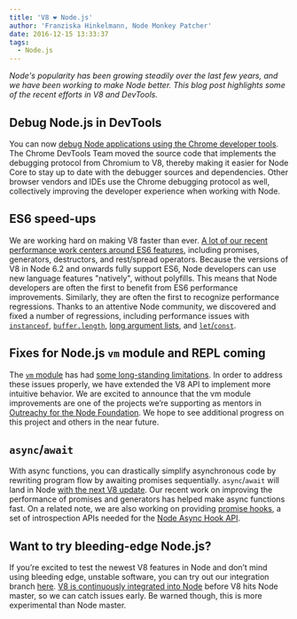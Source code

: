```yaml
---
title: 'V8 ❤️ Node.js'
author: 'Franziska Hinkelmann, Node Monkey Patcher'
date: 2016-12-15 13:33:37
tags:
  - Node.js
---
```

_Node's popularity has been growing steadily over the last few years, and we have been working to make Node better. This blog post highlights some of the recent efforts in V8 and DevTools._

## Debug Node.js in DevTools

You can now [debug Node applications using the Chrome developer tools](https://medium.com/@paul_irish/debugging-node-js-nightlies-with-chrome-devtools-7c4a1b95ae27#.knjnbsp6t). The Chrome DevTools Team moved the source code that implements the debugging protocol from Chromium to V8, thereby making it easier for Node Core to stay up to date with the debugger sources and dependencies. Other browser vendors and IDEs use the Chrome debugging protocol as well, collectively improving the developer experience when working with Node.

## ES6 speed-ups

We are working hard on making V8 faster than ever. [A lot of our recent performance work centers around ES6 features](/blog/v8-release-56), including promises, generators, destructors, and rest/spread operators. Because the versions of V8 in Node 6.2 and onwards fully support ES6, Node developers can use new language features "natively", without polyfills. This means that Node developers are often the first to benefit from ES6 performance improvements. Similarly, they are often the first to recognize performance regressions. Thanks to an attentive Node community, we discovered and fixed a number of regressions, including performance issues with [`instanceof`](https://github.com/nodejs/node/issues/9634), [`buffer.length`](https://github.com/nodejs/node/issues/9006), [long argument lists](https://github.com/nodejs/node/pull/9643), and [`let`/`const`](https://github.com/nodejs/node/issues/9729).

## Fixes for Node.js `vm` module and REPL coming

The [`vm` module](https://nodejs.org/dist/latest-v7.x/docs/api/vm.html) has had [some long-standing limitations](https://github.com/nodejs/node/issues/6283). In order to address these issues properly, we have extended the V8 API to implement more intuitive behavior. We are excited to announce that the vm module improvements are one of the projects we’re supporting as mentors in [Outreachy for the Node Foundation](https://nodejs.org/en/foundation/outreachy/). We hope to see additional progress on this project and others in the near future.

## `async`/`await`

With async functions, you can drastically simplify asynchronous code by rewriting program flow by awaiting promises sequentially. `async`/`await` will land in Node [with the next V8 update](https://github.com/nodejs/node/pull/9618). Our recent work on improving the performance of promises and generators has helped make async functions fast. On a related note, we are also working on providing [promise hooks](https://bugs.chromium.org/p/v8/issues/detail?id=4643), a set of introspection APIs needed for the [Node Async Hook API](https://github.com/nodejs/node-eps/pull/18).

## Want to try bleeding-edge Node.js?

If you’re excited to test the newest V8 features in Node and don’t mind using bleeding edge, unstable software, you can try out our integration branch [here](https://github.com/v8/node/tree/vee-eight-lkgr). [V8 is continuously integrated into Node](https://ci.chromium.org/p/v8/builders/luci.v8.ci/V8%20Linux64%20-%20node.js%20integration) before V8 hits Node master, so we can catch issues early. Be warned though, this is more experimental than Node master.

